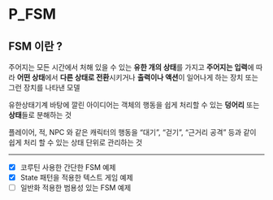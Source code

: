 # P_FSM

## FSM 이란 ?

주어지는 모든 시간에서 처해 있을 수 있는 **유한 개의 상태**를 가지고 **주어지는 입력**에 따라 **어떤 상태**에서 **다른 상태로 전환**시키거나 **출력이나 액션**이 일어나게 하는 장치 또는 그런 장치를 나타낸 모델

유한상태기계 바탕에 깔린 아이디어는 객체의 행동을 쉽게 처리할 수 있는 **덩어리** 또는 **상태**들로 분해하는 것

플레이어, 적, NPC 와 같은 캐릭터의 행동을 “대기”, “걷기”, “근거리 공격” 등과 같이 쉽게 처리 할 수 있는 상태 단위로 관리하는 것

---

- [x]  코루틴 사용한 간단한 FSM 예제
- [x]  State 패턴을 적용한 텍스트 게임 예제
- [ ]  일반화 적용한 범용성 있는 FSM 예제
